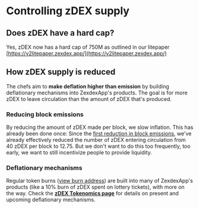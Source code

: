 # Controlling zDEX supply

## Does zDEX have a hard cap?

Yes, zDEX now has a hard cap of 750M as outlined in our litepaper [https://v2litepaper.zexdex.app/](https://v2litepaper.zexdex.app/)

## How zDEX supply is reduced

The chefs aim to **make deflation higher than emission** by building deflationary mechanisms into ZexdexApp's products. The goal is for more zDEX to leave circulation than the amount of zDEX that's produced.

### Reducing block emissions

By reducing the amount of zDEX made per block, we slow inflation. This has already been done once: Since the [first reduction in block emissions](https://voting.zexdex.app/#/panzDEX/proposal/QmWSQZsqakCMQ1bmcoEsKzStdtdFHL6cohSjnMV9ira1EC), we've already effectively reduced the number of zDEX entering circulation from 40 zDEX per block to 12.75. But we don't want to do this too frequently, too early, we want to still incentivize people to provide liquidity.

### Deflationary mechanisms

Regular token burns ([view burn address](https://bscscan.com/token/0x0e09fabb73bd3ade0a17ecc321fd13a19e81ce82?a=0x000000000000000000000000000000000000dead)) are built into many of ZexdexApp's products (like a 10% burn of zDEX spent on lottery tickets), with more on the way. Check the [**zDEX Tokenomics page**](https://docs.zexdex.app/tokenomics/zDEX/zDEX-tokenomics) for details on present and upcoming deflationary mechanisms.
